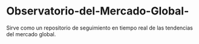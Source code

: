 # Observatorio-del-Mercado-Global-
Sirve como un repositorio de seguimiento en tiempo real de las tendencias del mercado global.
